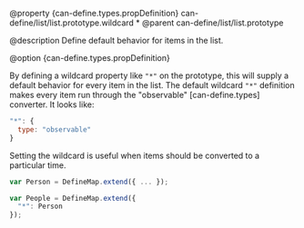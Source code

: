 @property {can-define.types.propDefinition} can-define/list/list.prototype.wildcard *
@parent can-define/list/list.prototype

@description Define default behavior for items in the list.

@option {can-define.types.propDefinition}

By defining a wildcard property like `"*"` on the prototype, this will supply a
default behavior for every item in the list.  The default wildcard `"*"` definition
makes every item run through the "observable" [can-define.types] converter.
It looks like:

```js
"*": {
  type: "observable"
}
```

Setting the wildcard is useful when items should be converted to a particular time.

```js
var Person = DefineMap.extend({ ... });

var People = DefineMap.extend({
  "*": Person
});
```
